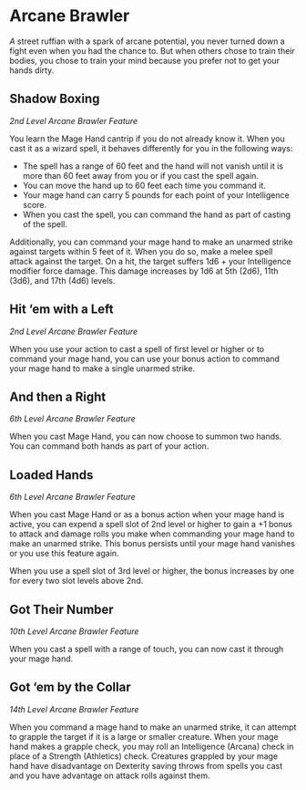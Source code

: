 # Arcane Brawler

*A* street ruffian with a spark of arcane potential, you never turned down a fight even when you had the chance to. But when others chose to train their bodies, you chose to train your mind because you prefer not to get your hands dirty.

## Shadow Boxing

*2nd Level Arcane Brawler Feature*

You learn the Mage Hand cantrip if you do not already know it. When you cast it as a wizard spell, it behaves differently for you in the following ways:
* The spell has a range of 60 feet and the hand will not vanish until it is more than 60 feet away from you or if you cast the spell again.
* You can move the hand up to 60 feet each time you command it.
* Your mage hand can carry 5 pounds for each point of your Intelligence score.
* When you cast the spell, you can command the hand as part of casting of the spell.

Additionally, you can command your mage hand to make an unarmed strike against targets within 5 feet of it. When you do so, make a melee spell attack against the target. On a hit, the target suffers 1d6 + your Intelligence modifier force damage. This damage increases by 1d6 at 5th (2d6), 11th (3d6), and 17th (4d6) levels.

## Hit ‘em with a Left

*2nd Level Arcane Brawler Feature*

When you use your action to cast a spell of first level or higher or to command your mage hand, you can use your bonus action to command your mage hand to make a single unarmed strike.

## And then a Right

*6th Level Arcane Brawler Feature*

When you cast Mage Hand, you can now choose to summon two hands. You can command both hands as part of your action.

## Loaded Hands

*6th Level Arcane Brawler Feature*

When you cast Mage Hand or as a bonus action when your mage hand is active, you can expend a spell slot of 2nd level or higher to gain a +1 bonus to attack and damage rolls you make when commanding your mage hand to make an unarmed strike. This bonus persists until your mage hand vanishes or you use this feature again.

When you use a spell slot of 3rd level or higher, the bonus increases by one for every two slot levels above 2nd. 

## Got Their Number

*10th Level Arcane Brawler Feature*

When you cast a spell with a range of touch, you can now cast it through your mage hand.

## Got ‘em by the Collar

*14th Level Arcane Brawler Feature*

When you command a mage hand to make an unarmed strike, it can attempt to grapple the target if it is a large or smaller creature. When your mage hand makes a grapple check, you may roll an Intelligence (Arcana) check in place of a Strength (Athletics) check. Creatures grappled by your mage hand have disadvantage on Dexterity saving throws from spells you cast and you have advantage on attack rolls against them.
